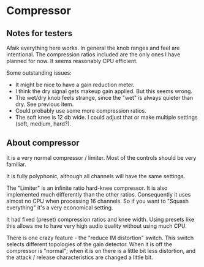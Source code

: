 # Compressor

## Notes for testers

Afaik everything here works. In general the knob ranges and feel are intentional. The compression ratios included are the only ones I have planned for now. It seems reasonably CPU efficient.

Some outstanding issues:

* It might be nice to have a gain reduction meter.
* I think the dry signal gets makeup gain applied. But this seems wrong.
* The wet/dry knob feels strange, since the "wet" is always quieter than dry. See previous item.
* Could probably use some more compression ratios.
* The soft knee is 12 db wide. I could adjust that or make multiple settings (soft, medium, hard?).

## About compressor

It is a very normal compressor / limiter. Most of the controls should be very familiar.

It is fully polyphonic, although all channels will have the same settings.

The "Limiter" is an infinite ratio hard-knee compressor. It is also implemented much differently than the other ratios. Consequently it uses almost no CPU when processing 16 channels. So if you want to "Squash everything" it's a very economical setting.

It had fixed (preset) compression ratios and knee width. Using presets like this allows me to have very high audio quality without using much CPU.

There is one crazy feature - the "reduce IM distortion" switch. This switch selects different topologies of the gain detector. When it is off the compressor is "normal"; when it is on there is a little bit less distortion, and the attack / release characteristics are changed a little bit.
